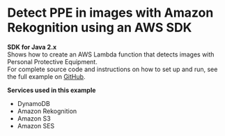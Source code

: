# Detect PPE in images with Amazon Rekognition using an AWS SDK<a name="cross_RekognitionPhotoAnalyzerPPE_java_topic"></a>

**SDK for Java 2\.x**  
 Shows how to create an AWS Lambda function that detects images with Personal Protective Equipment\.   
 For complete source code and instructions on how to set up and run, see the full example on [GitHub](https://github.com/awsdocs/aws-doc-sdk-examples/tree/main/javav2/usecases/creating_lambda_ppe)\.   

**Services used in this example**
+ DynamoDB
+ Amazon Rekognition
+ Amazon S3
+ Amazon SES